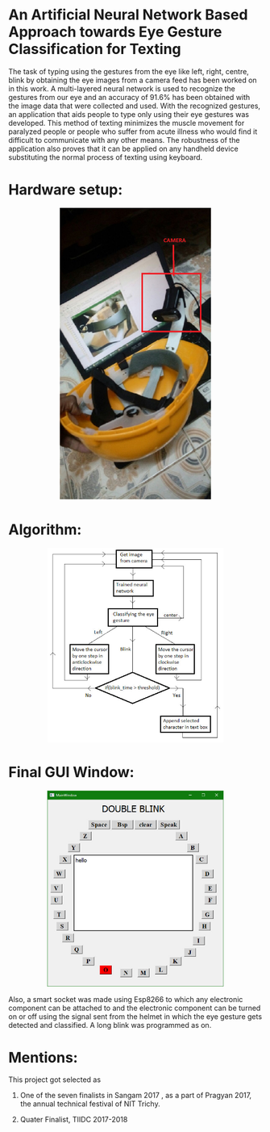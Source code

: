 # An Artificial Neural Network Based Approach towards Eye Gesture Classification for Texting


The task of typing using the gestures from the eye like left, right, centre, blink by obtaining the eye images from a camera feed has been worked on in this work. A multi-layered neural network is used to recognize the gestures from our eye and an accuracy of 91.6% has been obtained with the image data that were collected and used. With the recognized gestures, an application that aids people to type only using their eye gestures was developed. This method of texting minimizes the muscle movement for paralyzed people or people who suffer from acute illness who would find it difficult to communicate with any other means. The robustness of the application also proves that it can be applied on any handheld device substituting the normal process of texting using keyboard. 

# Hardware setup:

<p align="center">
  <img src="images/Untitled.png" width="300"/>
</p>

# Algorithm:

<p align="center">
  <img src="images/bbea24e7-8175-452d-8e8f-e734a427dba6.jfif" width="350"/>
</p>

# Final GUI Window:

<p align="center">
  <img src="images/be77002c-f65e-4e7b-a1cc-648dd29f813b.jfif" width="350"/>
</p>

Also, a smart socket was made using Esp8266 to which any electronic component can be attached to and the electronic component can be turned on or off using the signal sent from the helmet in which the eye gesture gets detected and classified. A long blink was programmed as on.

# Mentions:

This project got selected as 

1. One of the seven finalists in Sangam 2017 , as a part of Pragyan 2017, the annual technical festival of NIT Trichy.

2. Quater Finalist, TIIDC 2017-2018 





